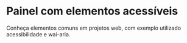 Painel com elementos acessíveis
===============================


Conheça elementos comuns em projetos web, com exemplo utilizado acessibilidade e wai-aria.
